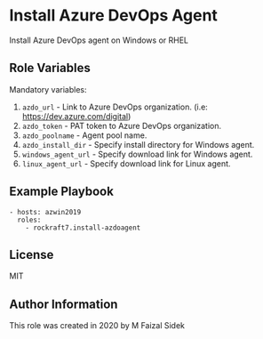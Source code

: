Install Azure DevOps Agent
=========

Install Azure DevOps agent on Windows or RHEL

Role Variables
--------------

Mandatory variables:
1. `azdo_url` - Link to Azure DevOps organization. (i.e: https://dev.azure.com/digital)
2. `azdo_token` - PAT token to Azure DevOps organization.
3. `azdo_poolname` - Agent pool name.
4. `azdo_install_dir` - Specify install directory for Windows agent.
5. `windows_agent_url` - Specify download link for Windows agent.
6. `linux_agent_url` - Specify download link for Linux agent.

Example Playbook
----------------

    - hosts: azwin2019
      roles:
        - rockraft7.install-azdoagent

License
-------

MIT

Author Information
------------------

This role was created in 2020 by M Faizal Sidek
